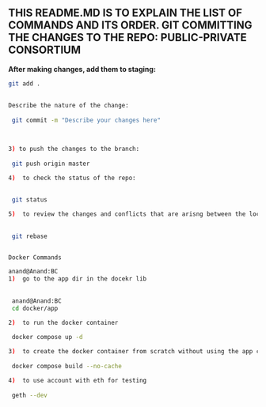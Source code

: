 
## THIS README.MD IS TO EXPLAIN THE LIST OF COMMANDS AND ITS ORDER. GIT COMMITTING THE CHANGES TO THE REPO: PUBLIC-PRIVATE CONSORTIUM 

  **After making changes, add them to staging:**
   ```bash
   git add .
    
    
Describe the nature of the change: 
    
    git commit -m "Describe your changes here"
        


3) to push the changes to the branch: 
    
    git push origin master

4)  to check the status of the repo: 
    
    
    git status

5)  to review the changes and conflicts that are arisng between the local and remote: 
        
     
    git rebase


Docker Commands 

anand@Anand:BC
1)  go to the app dir in the docekr lib
    
    
    anand@Anand:BC  
    cd docker/app

2)  to run the docker container 
                 
    docker compose up -d 

3)  to create the docker container from scratch without using the app cache
    
    docker compose build --no-cache

4)  to use account with eth for testing 
    
    geth --dev
